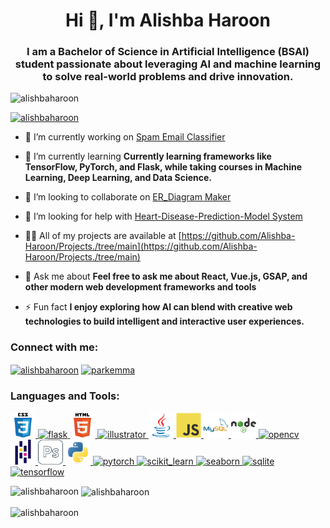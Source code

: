 <h1 align="center">Hi 👋, I'm Alishba Haroon</h1>
<h3 align="center">I am a Bachelor of Science in Artificial Intelligence (BSAI) student passionate about leveraging AI and machine learning to solve real-world problems and drive innovation.</h3>

<p align="left"> <img src="https://komarev.com/ghpvc/?username=alishbaharoon&label=Profile%20views&color=0e75b6&style=flat" alt="alishbaharoon" /> </p>

<p align="left"> <a href="https://github.com/ryo-ma/github-profile-trophy"><img src="https://github-profile-trophy.vercel.app/?username=alishbaharoon" alt="alishbaharoon" /></a> </p>

- 🔭 I’m currently working on [Spam Email Classifier](https://github.com/Alishba-Haroon/Projects./tree/main/Email_Spam_filtering)

- 🌱 I’m currently learning **Currently learning frameworks like TensorFlow, PyTorch, and Flask, while taking courses in Machine Learning, Deep Learning, and Data Science.**

- 👯 I’m looking to collaborate on [ER_Diagram Maker](https://github.com/Alishba-Haroon/Projects./tree/main/ER_Diagram%20Maker)

- 🤝 I’m looking for help with [Heart-Disease-Prediction-Model System](https://github.com/Alishba-Haroon/Projects./tree/main/Heart-Disease-Prediction-Model%20System)

- 👨‍💻 All of my projects are available at [https://github.com/Alishba-Haroon/Projects./tree/main](https://github.com/Alishba-Haroon/Projects./tree/main)

- 💬 Ask me about **Feel free to ask me about React, Vue.js, GSAP, and other modern web development frameworks and tools**

- ⚡ Fun fact **I enjoy exploring how AI can blend with creative web technologies to build intelligent and interactive user experiences.**

<h3 align="left">Connect with me:</h3>
<p align="left">
<a href="https://linkedin.com/in/alishbaharoon" target="blank"><img align="center" src="https://raw.githubusercontent.com/rahuldkjain/github-profile-readme-generator/master/src/images/icons/Social/linked-in-alt.svg" alt="alishbaharoon" height="30" width="40" /></a>
<a href="https://kaggle.com/parkemma" target="blank"><img align="center" src="https://raw.githubusercontent.com/rahuldkjain/github-profile-readme-generator/master/src/images/icons/Social/kaggle.svg" alt="parkemma" height="30" width="40" /></a>
</p>

<h3 align="left">Languages and Tools:</h3>
<p align="left"> <a href="https://www.w3schools.com/css/" target="_blank" rel="noreferrer"> <img src="https://raw.githubusercontent.com/devicons/devicon/master/icons/css3/css3-original-wordmark.svg" alt="css3" width="40" height="40"/> </a> <a href="https://flask.palletsprojects.com/" target="_blank" rel="noreferrer"> <img src="https://www.vectorlogo.zone/logos/pocoo_flask/pocoo_flask-icon.svg" alt="flask" width="40" height="40"/> </a> <a href="https://www.w3.org/html/" target="_blank" rel="noreferrer"> <img src="https://raw.githubusercontent.com/devicons/devicon/master/icons/html5/html5-original-wordmark.svg" alt="html5" width="40" height="40"/> </a> <a href="https://www.adobe.com/in/products/illustrator.html" target="_blank" rel="noreferrer"> <img src="https://www.vectorlogo.zone/logos/adobe_illustrator/adobe_illustrator-icon.svg" alt="illustrator" width="40" height="40"/> </a> <a href="https://www.java.com" target="_blank" rel="noreferrer"> <img src="https://raw.githubusercontent.com/devicons/devicon/master/icons/java/java-original.svg" alt="java" width="40" height="40"/> </a> <a href="https://developer.mozilla.org/en-US/docs/Web/JavaScript" target="_blank" rel="noreferrer"> <img src="https://raw.githubusercontent.com/devicons/devicon/master/icons/javascript/javascript-original.svg" alt="javascript" width="40" height="40"/> </a> <a href="https://www.mysql.com/" target="_blank" rel="noreferrer"> <img src="https://raw.githubusercontent.com/devicons/devicon/master/icons/mysql/mysql-original-wordmark.svg" alt="mysql" width="40" height="40"/> </a> <a href="https://nodejs.org" target="_blank" rel="noreferrer"> <img src="https://raw.githubusercontent.com/devicons/devicon/master/icons/nodejs/nodejs-original-wordmark.svg" alt="nodejs" width="40" height="40"/> </a> <a href="https://opencv.org/" target="_blank" rel="noreferrer"> <img src="https://www.vectorlogo.zone/logos/opencv/opencv-icon.svg" alt="opencv" width="40" height="40"/> </a> <a href="https://pandas.pydata.org/" target="_blank" rel="noreferrer"> <img src="https://raw.githubusercontent.com/devicons/devicon/2ae2a900d2f041da66e950e4d48052658d850630/icons/pandas/pandas-original.svg" alt="pandas" width="40" height="40"/> </a> <a href="https://www.photoshop.com/en" target="_blank" rel="noreferrer"> <img src="https://raw.githubusercontent.com/devicons/devicon/master/icons/photoshop/photoshop-line.svg" alt="photoshop" width="40" height="40"/> </a> <a href="https://www.python.org" target="_blank" rel="noreferrer"> <img src="https://raw.githubusercontent.com/devicons/devicon/master/icons/python/python-original.svg" alt="python" width="40" height="40"/> </a> <a href="https://pytorch.org/" target="_blank" rel="noreferrer"> <img src="https://www.vectorlogo.zone/logos/pytorch/pytorch-icon.svg" alt="pytorch" width="40" height="40"/> </a> <a href="https://scikit-learn.org/" target="_blank" rel="noreferrer"> <img src="https://upload.wikimedia.org/wikipedia/commons/0/05/Scikit_learn_logo_small.svg" alt="scikit_learn" width="40" height="40"/> </a> <a href="https://seaborn.pydata.org/" target="_blank" rel="noreferrer"> <img src="https://seaborn.pydata.org/_images/logo-mark-lightbg.svg" alt="seaborn" width="40" height="40"/> </a> <a href="https://www.sqlite.org/" target="_blank" rel="noreferrer"> <img src="https://www.vectorlogo.zone/logos/sqlite/sqlite-icon.svg" alt="sqlite" width="40" height="40"/> </a> <a href="https://www.tensorflow.org" target="_blank" rel="noreferrer"> <img src="https://www.vectorlogo.zone/logos/tensorflow/tensorflow-icon.svg" alt="tensorflow" width="40" height="40"/> </a> </p>

<p><img align="left" src="https://github-readme-stats.vercel.app/api/top-langs?username=alishbaharoon&show_icons=true&locale=en&layout=compact" alt="alishbaharoon" /></p>

<p>&nbsp;<img align="center" src="https://github-readme-stats.vercel.app/api?username=alishbaharoon&show_icons=true&locale=en" alt="alishbaharoon" /></p>

<p><img align="center" src="https://github-readme-streak-stats.herokuapp.com/?user=alishbaharoon&" alt="alishbaharoon" /></p>

